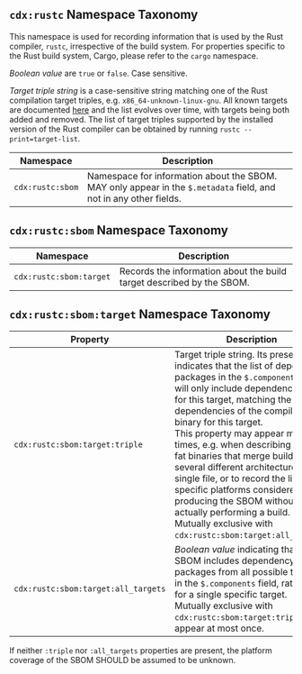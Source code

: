## `cdx:rustc` Namespace Taxonomy

This namespace is used for recording information that is used by the Rust compiler, `rustc`, irrespective of the build system. For properties specific to the Rust build system, Cargo, please refer to the `cargo` namespace.

_Boolean value_ are `true` or `false`. Case sensitive.

_Target triple string_ is a case-sensitive string matching one of the Rust compilation target triples, e.g. `x86_64-unknown-linux-gnu`. All known targets are documented [here](https://doc.rust-lang.org/nightly/rustc/platform-support.html) and the list evolves over time, with targets being both added and removed. The list of target triples supported by the installed version of the Rust compiler can be obtained by running `rustc --print=target-list`.

| Namespace | Description |
| --------- | ----------- |
| `cdx:rustc:sbom` | Namespace for information about the SBOM. MAY only appear in the `$.metadata` field, and not in any other fields. |

## `cdx:rustc:sbom` Namespace Taxonomy

| Namespace | Description |
| --------- | ----------- |
| `cdx:rustc:sbom:target` | Records the information about the build target described by the SBOM. |

## `cdx:rustc:sbom:target` Namespace Taxonomy

| Property | Description |
| -------- | ----------- |
| `cdx:rustc:sbom:target:triple` | Target triple string. Its presence indicates that the list of dependency packages in the `$.components` field will only include dependencies used for this target, matching the dependencies of the compiled binary for this target.<br/> This property may appear multiple times, e.g. when describing MacOS fat binaries that merge builds for several different architectures into a single file, or to record the list of specific platforms considered when producing the SBOM without actually performing a build.<br/> Mutually exclusive with `cdx:rustc:sbom:target:all_targets`. |
| `cdx:rustc:sbom:target:all_targets` | _Boolean value_ indicating that the SBOM includes dependency packages from all possible targets in the `$.components` field, rather than for a single specific target.<br/> Mutually exclusive with `cdx:rustc:sbom:target:triple`. MAY appear at most once. |

If neither `:triple` nor `:all_targets` properties are present, the platform coverage of the SBOM SHOULD be assumed to be unknown.
